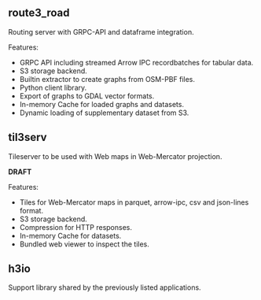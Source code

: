 ## route3_road

Routing server with GRPC-API and dataframe integration.

Features:

- GRPC API including streamed Arrow IPC recordbatches for tabular data.
- S3 storage backend.
- Builtin extractor to create graphs from OSM-PBF files.
- Python client library.
- Export of graphs to GDAL vector formats.
- In-memory Cache for loaded graphs and datasets.
- Dynamic loading of supplementary dataset from S3.

## til3serv

Tileserver to be used with Web maps in Web-Mercator projection.

**DRAFT**

Features:

- Tiles for Web-Mercator maps in parquet, arrow-ipc, csv and json-lines format.
- S3 storage backend.
- Compression for HTTP responses.
- In-memory Cache for datasets.
- Bundled web viewer to inspect the tiles.

## h3io

Support library shared by the previously listed applications.

